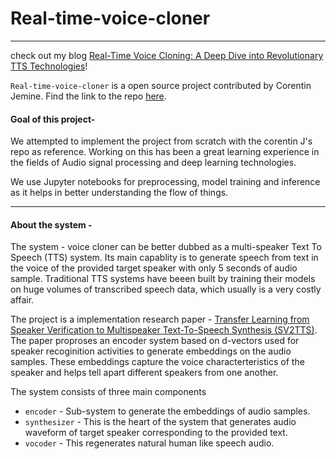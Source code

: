 # Real-time-voice-cloner
___

check out my blog <a href = "https://medium.com/@iamananth123/real-time-voice-cloning-a-deep-dive-into-revolutionary-tts-technologies-ce34c9911078">Real-Time Voice Cloning: A Deep Dive into Revolutionary TTS Technologies</a>!

`Real-time-voice-cloner` is a open source project contributed by Corentin Jemine. Find the link to the repo <a href = "https://github.com/CorentinJ/Real-Time-Voice-Cloning">here<a>.
#### **Goal of this project-**

We attempted to implement the project from scratch with the corentin J's repo as reference.
Working on this has been a great learning experience in the fields of Audio signal processing and deep learning technologies.

We use Jupyter notebooks for preprocessing, model training and inference as it helps in better understanding the flow of things.
___
#### **About the system -** 

The system - voice cloner can be better dubbed as a multi-speaker Text To Speech (TTS) system. Its main capablity is to generate speech from text in the voice of the provided target speaker with only 5 seconds of audio sample.
Traditional TTS systems have beeen built by training their models on huge volumes of transcribed speech data, which  usually is a very costly affair.

The project is a implementation research paper - <a href = "https://arxiv.org/pdf/1806.04558.pdf"> Transfer Learning from Speaker Verification to Multispeaker Text-To-Speech Synthesis (SV2TTS)<a>.
The paper proproses an encoder system based on d-vectors used for speaker recoginition activities to generate embeddings on the audio samples.
These embeddings capture the voice characterteristics of the speaker and helps tell apart different speakers from one another.


The system consists of three main components 

* `encoder` - Sub-system to generate the  embeddings of audio samples.
* `synthesizer` - This is the heart of the system that generates audio waveform of target speaker corresponding to the provided text.
* `vocoder` - This regenerates natural human like speech audio. 







